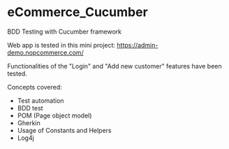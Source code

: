 # eCommerce_Cucumber
BDD Testing with Cucumber framework 

Web app is tested in this mini project: https://admin-demo.nopcommerce.com/

Functionalities of the "Login" and "Add new customer" features have been tested.

Concepts covered: 
- Test automation
- BDD test
- POM (Page object model)
- Gherkin
- Usage of Constants and Helpers 
- Log4j

